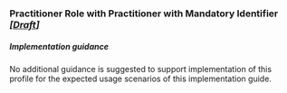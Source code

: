### Practitioner Role with Practitioner with Mandatory Identifier *[[Draft](http://hl7.org/fhir/stu3/versions.html#maturity)]*

##### Implementation guidance

No additional guidance is suggested to support implementation of this profile for the expected usage scenarios of this implementation guide.

